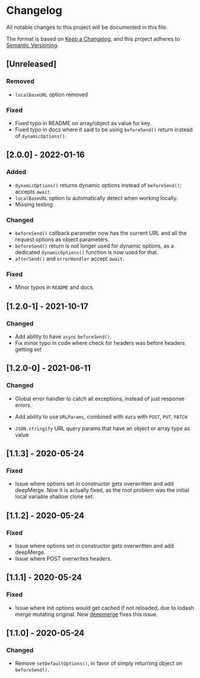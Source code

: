 # Changelog

All notable changes to this project will be documented in this file.

The format is based on [Keep a Changelog](https://keepachangelog.com/en/1.0.0/),
and this project adheres to [Semantic Versioning](https://semver.org/spec/v2.0.0.html).

## [Unreleased]

### Removed

- `localBaseURL` option removed

### Fixed

- Fixed typo in README on array/object as value for key.
- Fixed typo in docs where it said to be using `beforeSend()` return instead of
`dynamicOptions()`.

## [2.0.0] - 2022-01-16

### Added

- `dynamicOptions()` returns dynamic options instead of `beforeSend()`; accepts
`await`.
- `localBaseURL` option to automatically detect when working locally.
- Missing testing.

### Changed

- `beforeSend()` callback parameter now has the current URL and all the request
options as object parameters.
- `beforeSend()` return is not longer used for dynamic options, as a dedicated
`dynamicOptions()` function is now used for that.
- `afterSend()` and `errorHandler` accept `await`.

### Fixed

- Minor typos in `README` and docs.

## [1.2.0-1] - 2021-10-17

### Changed

- Add ability to have `async` `beforeSend()`.
- Fix minor typo in code where check for headers was before headers getting set

## [1.2.0-0] - 2021-06-11

### Changed

- Global error handler to catch all exceptions, instead of just response errors.

- Add ability to use `URLParams`, combined with `data` with `POST`, `PUT`, `PATCH`

- `JSON.stringify` URL query params that have an object or array type as value

## [1.1.3] - 2020-05-24

### Fixed

- Issue where options set in constructor gets overwritten and add deepMerge. Now
  it is actually fixed, as the root problem was the initial local variable
  shallow clone set.

## [1.1.2] - 2020-05-24

### Fixed

- Issue where options set in constructor gets overwritten and add deepMerge.
- Issue where POST overwrites headers.

## [1.1.1] - 2020-05-24

### Fixed

- Issue where init options would get cached if not reloaded, due to lodash merge
  mutating original. New [deepmerge](https://github.com/TehShrike/deepmerge)
  fixes this issue.

## [1.1.0] - 2020-05-24

### Changed

- Remove `setDefaultOptions()`, in favor of simply returning object on
  `beforeSend()`.
  